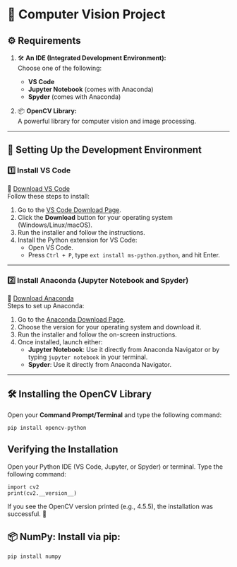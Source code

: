 # 📘 Computer Vision Project

## ⚙️ Requirements

1. 🛠️ **An IDE (Integrated Development Environment):**  
   Choose one of the following:
   - **VS Code**
   - **Jupyter Notebook** (comes with Anaconda)
   - **Spyder** (comes with Anaconda)

2. 📦 **OpenCV Library:**  
   A powerful library for computer vision and image processing.

---

## 🚀 Setting Up the Development Environment

### 1️⃣ Install **VS Code**

🔗 [Download VS Code](https://code.visualstudio.com/)  
Follow these steps to install:

1. Go to the [VS Code Download Page](https://code.visualstudio.com/).  
2. Click the **Download** button for your operating system (Windows/Linux/macOS).  
3. Run the installer and follow the instructions.  
4. Install the Python extension for VS Code:
   - Open VS Code.
   - Press `Ctrl + P`, type `ext install ms-python.python`, and hit Enter.

---

### 2️⃣ Install **Anaconda (Jupyter Notebook and Spyder)**

🔗 [Download Anaconda](https://www.anaconda.com/products/distribution)  
Steps to set up Anaconda:

1. Go to the [Anaconda Download Page](https://www.anaconda.com/products/distribution).  
2. Choose the version for your operating system and download it.  
3. Run the installer and follow the on-screen instructions.  
4. Once installed, launch either:
   - **Jupyter Notebook**: Use it directly from Anaconda Navigator or by typing `jupyter notebook` in your terminal.
   - **Spyder**: Use it directly from Anaconda Navigator.

---

## 🛠️ Installing the **OpenCV Library**

Open your **Command Prompt/Terminal** and type the following command:  
```
pip install opencv-python
```

## Verifying the Installation

Open your Python IDE (VS Code, Jupyter, or Spyder) or terminal.
Type the following command:

```
import cv2
print(cv2.__version__)
```

If you see the OpenCV version printed (e.g., 4.5.5), the installation was successful. 🎉

## 📦 NumPy: Install via pip:

```
pip install numpy
```
